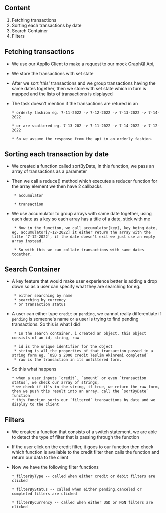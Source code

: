 ## Content

1. Fetching transactions
2. Sorting each transactions by date
3. Search Container
4. Filters

## Fetching transactions

- We use our Appllo Client to make a request to our mock GraphQl Api,

- We store the transactions with set state

- After we sort 'this' transactions and we group transactions having the same dates together, then we store with set state which in turn is mapped and the lists of transactions is displayed

- The task doesn't mention if the transactions are retured in an

      * orderly fashion eg. 7-11-2022 -> 7-12-2022 -> 7-13-2022 -> 7-14-2022

      * or are scattered eg. 7-13-202 -> 7-11-2022 -> 7-14-2022 -> 7-12-2022

      * So we assume the response from the api in an orderly fashion.

## Sorting each transaction by date

- We created a function called sortByDate, in this function, we pass an array of transactions as a parameter

- Then we call a reduce() method which executes a reducer function for the array element
  we then have 2 callbacks

       * accumulator

       * transaction

- We use accumulator to group arrays with same date together, using each date as a key so each array has a title of a date, stick with me

       * Now in the function, we call accumulator[key], key being date, eg. accumulator[7-12-2022] it either return the array with the title `7-12-2022`, if the date doesn't exit we just use an empty array instead.

       * So with this we can collate transactions with same dates together.

## Search Container

- A key feature that would make user experience better is adding a drop down so as a user can specify what they are searching for eg.

       * either searching by name
       * searching by currency
       * or transaction status

- A user can either type `credit` or `pending`, we cannot really differentiate if `pending` is someone's name or a user is trying to find pending transactions. So this is what I did

       * In the search container, i created an object, this object consists of an id, string, raw

       * id is the unique identifier for the object
       * string is all the properties of that transaction passed in a string form eg. `USD $ 2000 credit Teslim Akinremi completed`
       * raw is the transaction in its unfiltered form.

- So this what happens

      * when a user inputs `credit`, `amount` or even `transaction status`, we check our array of strings,
      * we check if it's in the string, if true, we return the raw form, then we push this result into an array, call the `sortByDate` function
      * this function sorts our `filtered` transactions by date and we display to the client

## Filters

- We created a function that consists of a switch statement, we are able to detect the type of filter that is passing through the function

- If the user click on the credit filter, it goes to our function then check which function is available to the credit filter then calls the function and return our data to the client

- Now we have the following filter functions

      * filterByType -- called when either credit or debit filters are clicked

      * filterByStatus -- called when either pending,canceled or completed filters are clicked

      * filterByCurrency -- called when either USD or NGN filters are clicked
